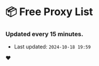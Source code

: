 # :package: Free Proxy List
### Updated every 15 minutes.

- Last updated: `2024-10-18 19:59`

:heart:

